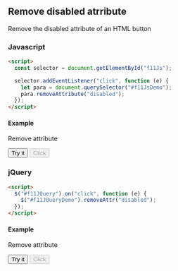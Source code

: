 ## Remove disabled atrribute

Remove the disabled attribute of an HTML button

### Javascript

```html
<script>
  const selector = document.getElementById("f11Js");

  selector.addEventListener("click", function (e) {
    let para = document.querySelector("#f11JsDemo");
    para.removeAttribute("disabled");
  });
</script>
```

#### Example

Remove attribute

<button id="f11Js">Try it</button>
<button id="f11JsDemo" disabled>Click</button>

### jQuery

```html
<script>
  $("#f11JQuery").on("click", function (e) {
    $("#f11JQueryDemo").removeAttr("disabled");
  });
</script>
```

#### Example

Remove attribute

<button id="f11JQuery">Try it</button>
<button id="f11JQueryDemo" disabled>Click</button>

